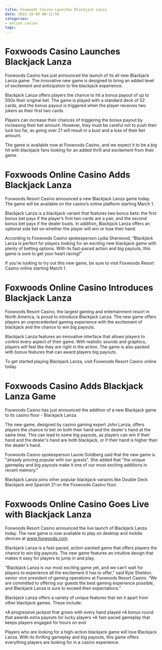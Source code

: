 ```yaml
---
title: Foxwoods Casino Launches Blackjack Lanza
date: 2022-10-08 00:11:58
categories:
- online casino
tags:
---
```



#  Foxwoods Casino Launches Blackjack Lanza

Foxwoods Casino has just announced the launch of its all new Blackjack Lanza game. The innovative new game is designed to bring an added level of excitement and anticipation to the blackjack experience.

Blackjack Lanza offers players the chance to hit a bonus payout of up to 500x their original bet. The game is played with a standard deck of 52 cards, and the bonus payout is triggered when the player receives two jokers as their first two cards.

Players can increase their chances of triggering the bonus payout by increasing their bet amount. However, they must be careful not to push their luck too far, as going over 21 will result in a bust and a loss of their bet amount.

The game is available now at Foxwoods Casino, and we expect it to be a big hit with blackjack fans looking for an added thrill and excitement from their game.

#  Foxwoods Online Casino Adds Blackjack Lanza

Foxwoods Resort Casino announced a new Blackjack Lanza game today. The game will be available on the casino’s online platform starting March 1.

Blackjack Lanza is a blackjack variant that features two bonus bets: the first bonus bet pays if the player’s first two cards are a pair, and the second bonus bet pays if the dealer busts. In addition, Blackjack Lanza offers an optional side bet on whether the player will win or lose their hand.

According to Foxwoods Casino spokesperson Lydia Sherwood, “Blackjack Lanza is perfect for players looking for an exciting new blackjack game with plenty of betting options. With its fast-paced action and big payouts, this game is sure to get your heart racing!”

If you’re looking to try out this new game, be sure to visit Foxwoods Resort Casino online starting March 1.

#  Foxwoods Online Casino Introduces Blackjack Lanza

Foxwoods Resort Casino, the largest gaming and entertainment resort in North America, is proud to introduce Blackjack Lanza. The new game offers players an unprecedented gaming experience with the excitement of blackjack and the chance to win big payouts.

Blackjack Lanza features an innovative interface that allows players to control every aspect of their game. With realistic sounds and graphics, players will feel like they are right in the action. The game is also packed with bonus features that can award players big payouts.

To get started playing Blackjack Lanza, visit Foxwoods Resort Casino online today.

#  Foxwoods Casino Adds Blackjack Lanza Game

Foxwoods Casino has just announced the addition of a new Blackjack game to its casino floor - Blackjack Lanza.

The new game, designed by casino gaming expert John Lanza, offers players the chance to bet on both their hand and the dealer's hand at the same time. This can lead to some big payouts, as players can win if their hand and the dealer's hand are both blackjack, or if their hand is higher than the dealer's hand.

Foxwoods Casino spokesperson Laurie Goldberg said that the new game is "already proving popular with our guests". She added that "the unique gameplay and big payouts make it one of our most exciting additions in recent memory."

Blackjack Lanza joins other popular blackjack variants like Double Deck Blackjack and Spanish 21 on the Foxwoods Casino floor.

#  Foxwoods Online Casino Goes Live with Blackjack Lanza

Foxwoods Resort Casino announced the live launch of Blackjack Lanza today. The new game is now available to play on desktop and mobile devices at www.foxwoods.com.

Blackjack Lanza is a fast-paced, action-packed game that offers players the chance to win big payouts. The new game features an intuitive design that makes it easy for players to jump in and play.

“Blackjack Lanza is our most exciting game yet, and we can’t wait for players to experience all the excitement it has to offer,” said Kyle Sheldon, senior vice president of gaming operations at Foxwoods Resort Casino. “We are committed to offering our guests the best gaming experience possible, and Blackjack Lanza is sure to exceed their expectations.”

Blackjack Lanza offers a variety of unique features that set it apart from other blackjack games. These include:

•A progressive jackpot that grows with every hand played
•A bonus round that awards extra payouts for lucky players
•A fast-paced gameplay that keeps players engaged for hours on end

Players who are looking for a high-action blackjack game will love Blackjack Lanza. With its thrilling gameplay and big payouts, this game offers everything players are looking for in a casino experience.
